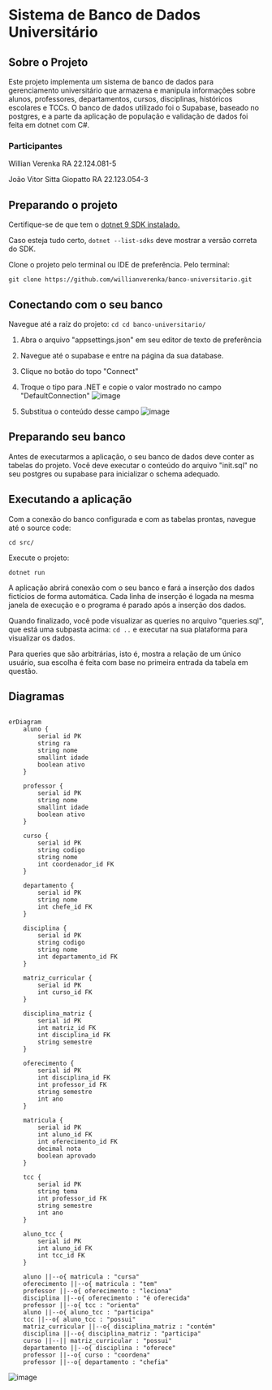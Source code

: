 # Sistema de Banco de Dados Universitário

## Sobre o Projeto

Este projeto implementa um sistema de banco de dados para gerenciamento universitário que armazena e manipula informações sobre alunos, professores, departamentos, cursos, disciplinas, históricos escolares e TCCs. O banco de dados utilizado foi o Supabase, baseado no postgres, e a parte da aplicação de população e validação de dados foi feita em dotnet com C#.

### Participantes

Willian Verenka RA 22.124.081-5

João Vitor Sitta Giopatto RA 22.123.054-3

## Preparando o projeto
Certifique-se de que tem o [dotnet 9 SDK instalado.](https://dotnet.microsoft.com/pt-br/download/dotnet/9.0)

Caso esteja tudo certo, `dotnet --list-sdks` deve mostrar a versão correta do SDK.

Clone o projeto pelo terminal ou IDE de preferência. Pelo terminal:

`git clone https://github.com/willianverenka/banco-universitario.git`

## Conectando com o seu banco

Navegue até a raíz do projeto:
`cd cd banco-universitario/`

1. Abra o arquivo "appsettings.json" em seu editor de texto de preferência
2. Navegue até o supabase e entre na página da sua database.
3. Clique no botão do topo "Connect"
4. Troque o tipo para .NET e copie o valor mostrado no campo "DefaultConnection"
   ![image](https://github.com/user-attachments/assets/056b00d2-2109-495a-9128-ea75317b29e7)

      


5. Substitua o conteúdo desse campo
![image](https://github.com/user-attachments/assets/d1419b48-c539-46af-8463-6b73a0f0d7eb)

## Preparando seu banco

Antes de executarmos a aplicação, o seu banco de dados deve conter as tabelas do projeto. Você deve executar o conteúdo do arquivo "init.sql" no seu postgres ou supabase para inicializar o schema adequado.

## Executando a aplicação

Com a conexão do banco configurada e com as tabelas prontas, navegue até o source code:

`cd src/`

Execute o projeto:

`dotnet run`

A aplicação abrirá conexão com o seu banco e fará a inserção dos dados fictícios de forma automática. Cada linha de inserção é logada na mesma janela de execução e o programa é parado após a inserção dos dados.

Quando finalizado, você pode visualizar as queries no arquivo "queries.sql", que está uma subpasta acima: `cd ..` e executar na sua plataforma para visualizar os dados. 


Para queries que são arbitrárias, isto é, mostra a relação de um único usuário, sua escolha é feita com base no primeira entrada da tabela em questão.

## Diagramas

```mermaid

erDiagram
    aluno {
        serial id PK
        string ra
        string nome
        smallint idade
        boolean ativo
    }
    
    professor {
        serial id PK
        string nome
        smallint idade
        boolean ativo
    }
    
    curso {
        serial id PK
        string codigo
        string nome
        int coordenador_id FK
    }
    
    departamento {
        serial id PK
        string nome
        int chefe_id FK
    }
    
    disciplina {
        serial id PK
        string codigo
        string nome
        int departamento_id FK
    }
    
    matriz_curricular {
        serial id PK
        int curso_id FK
    }
    
    disciplina_matriz {
        serial id PK
        int matriz_id FK
        int disciplina_id FK
        string semestre
    }
    
    oferecimento {
        serial id PK
        int disciplina_id FK
        int professor_id FK
        string semestre
        int ano
    }
    
    matricula {
        serial id PK
        int aluno_id FK
        int oferecimento_id FK
        decimal nota
        boolean aprovado
    }
    
    tcc {
        serial id PK
        string tema
        int professor_id FK
        string semestre
        int ano
    }
    
    aluno_tcc {
        serial id PK
        int aluno_id FK
        int tcc_id FK
    }
    
    aluno ||--o{ matricula : "cursa"
    oferecimento ||--o{ matricula : "tem"
    professor ||--o{ oferecimento : "leciona"
    disciplina ||--o{ oferecimento : "é oferecida"
    professor ||--o{ tcc : "orienta"
    aluno ||--o{ aluno_tcc : "participa"
    tcc ||--o{ aluno_tcc : "possui"
    matriz_curricular ||--o{ disciplina_matriz : "contém"
    disciplina ||--o{ disciplina_matriz : "participa"
    curso ||--|| matriz_curricular : "possui"
    departamento ||--o{ disciplina : "oferece"
    professor ||--o{ curso : "coordena"
    professor ||--o{ departamento : "chefia"
```

![image](https://github.com/user-attachments/assets/b0e4d00e-fc59-4898-b1ce-29a28fd91cf9)


